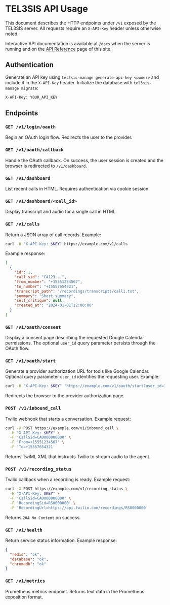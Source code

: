 # TEL3SIS API Usage

This document describes the HTTP endpoints under `/v1` exposed by the TEL3SIS server. All requests require an `X-API-Key` header unless otherwise noted.

Interactive API documentation is available at `/docs` when the server is running and
on the [API Reference](api_reference.md) page of this site.

## Authentication

Generate an API key using `tel3sis-manage generate-api-key <owner>` and include it in the `X-API-Key` header. Initialize the database with `tel3sis-manage migrate`:

```bash
X-API-Key: YOUR_API_KEY
```

## Endpoints

### `GET /v1/login/oauth`
Begin an OAuth login flow. Redirects the user to the provider.

### `GET /v1/oauth/callback`
Handle the OAuth callback. On success, the user session is created and the browser is redirected to `/v1/dashboard`.

### `GET /v1/dashboard`
List recent calls in HTML. Requires authentication via cookie session.

### `GET /v1/dashboard/<call_id>`
Display transcript and audio for a single call in HTML.

### `GET /v1/calls`
Return a JSON array of call records. Example:

```bash
curl -H "X-API-Key: $KEY" https://example.com/v1/calls
```

Example response:

```json
[
  {
    "id": 1,
    "call_sid": "CA123...",
    "from_number": "+15551234567",
    "to_number": "+15557654321",
    "transcript_path": "/recordings/transcripts/call1.txt",
    "summary": "Short summary",
    "self_critique": null,
    "created_at": "2024-01-01T12:00:00"
  }
]
```

### `GET /v1/oauth/consent`
Display a consent page describing the requested Google Calendar permissions. The optional `user_id` query parameter persists through the OAuth flow.

### `GET /v1/oauth/start`
Generate a provider authorization URL for tools like Google Calendar. Optional query parameter `user_id` identifies the requesting user. Example:

```bash
curl -H "X-API-Key: $KEY" 'https://example.com/v1/oauth/start?user_id=123'
```

Redirects the browser to the provider authorization page.

### `POST /v1/inbound_call`
Twilio webhook that starts a conversation. Example request:

```bash
curl -X POST https://example.com/v1/inbound_call \
  -H "X-API-Key: $KEY" \
  -F 'CallSid=CA0000000000' \
  -F 'From=+15551234567' \
  -F 'To=+15557654321'
```

Returns TwiML XML that instructs Twilio to stream audio to the agent.

### `POST /v1/recording_status`
Twilio callback when a recording is ready. Example request:

```bash
curl -X POST https://example.com/v1/recording_status \
  -H "X-API-Key: $KEY" \
  -F 'CallSid=CA0000000000' \
  -F 'RecordingSid=RS0000000' \
  -F 'RecordingUrl=https://api.twilio.com/recordings/RS0000000'
```

Returns `204 No Content` on success.

### `GET /v1/health`
Return service status information. Example response:

```json
{
  "redis": "ok",
  "database": "ok",
  "chromadb": "ok"
}
```

### `GET /v1/metrics`
Prometheus metrics endpoint. Returns text data in the Prometheus exposition format.

